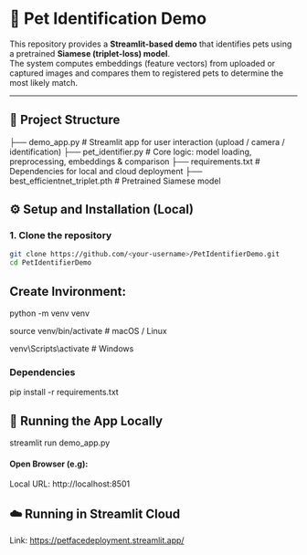 # 🐾 Pet Identification Demo

This repository provides a **Streamlit-based demo** that identifies pets using a pretrained **Siamese (triplet-loss) model**.  
The system computes embeddings (feature vectors) from uploaded or captured images and compares them to registered pets to determine the most likely match.

---

## 📁 Project Structure
├── demo_app.py # Streamlit app for user interaction (upload / camera / identification)
├── pet_identifier.py # Core logic: model loading, preprocessing, embeddings & comparison
├── requirements.txt # Dependencies for local and cloud deployment
├── best_efficientnet_triplet.pth # Pretrained Siamese model 

## ⚙️ Setup and Installation (Local)

### 1. Clone the repository

```bash
git clone https://github.com/<your-username>/PetIdentifierDemo.git
cd PetIdentifierDemo
```

## Create Invironment:

python -m venv venv

source venv/bin/activate       # macOS / Linux

venv\Scripts\activate          # Windows
### Dependencies
pip install -r requirements.txt

## 🚀 Running the App Locally
streamlit run demo_app.py

#### Open Browser (e.g):
Local URL: http://localhost:8501


## ☁️ Running in Streamlit Cloud
Link: https://petfacedeployment.streamlit.app/
